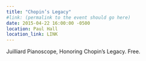 ```yaml
---
title: "Chopin’s Legacy"
#link: (permalink to the event should go here)
date: 2015-04-22 16:00:00 -0500
location: Paul Hall
location_link: LINK
---
```


Juilliard Pianoscope, Honoring Chopin’s Legacy. Free.
